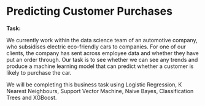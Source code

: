 # Predicting Customer Purchases

**Task:**

We currently work within the data science team of an automotive company, who subsidises electric eco-friendly cars to companies. For one of our clients, the company has sent across employee data and whether they have put an order through. Our task is to see whether we can see any trends and produce a machine learning model that can predict whether a customer is likely to purchase the car.   


We will be completing this business task using Logistic Regression, K Nearest Neighbours, Support Vector Machine, Naive Bayes, Classification Trees and XGBoost.
